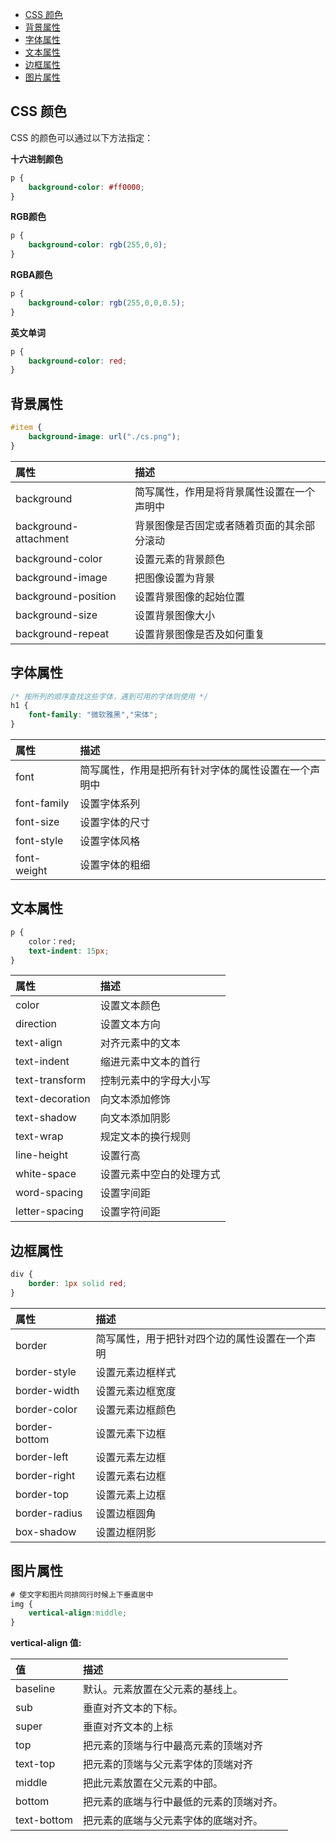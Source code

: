 <!-- TOC -->

- [CSS 颜色](#css-%e9%a2%9c%e8%89%b2)
- [背景属性](#%e8%83%8c%e6%99%af%e5%b1%9e%e6%80%a7)
- [字体属性](#%e5%ad%97%e4%bd%93%e5%b1%9e%e6%80%a7)
- [文本属性](#%e6%96%87%e6%9c%ac%e5%b1%9e%e6%80%a7)
- [边框属性](#%e8%be%b9%e6%a1%86%e5%b1%9e%e6%80%a7)
- [图片属性](#%e5%9b%be%e7%89%87%e5%b1%9e%e6%80%a7)

<!-- /TOC -->

## CSS 颜色

CSS 的颜色可以通过以下方法指定：

**十六进制颜色**

```css
p {
    background-color: #ff0000;
}
```

**RGB颜色**

```css
p {
    background-color: rgb(255,0,0);
}
```

**RGBA颜色**

```css
p {
    background-color: rgb(255,0,0,0.5);
}
```

**英文单词**

```css
p {
    background-color: red;
}
```

## 背景属性

```css
#item {
    background-image: url("./cs.png");
}
```

|属性|描述|
|:---|:---|
|background|	简写属性，作用是将背景属性设置在一个声明中|
|background-attachment|	背景图像是否固定或者随着页面的其余部分滚动|
|background-color|	设置元素的背景颜色|
|background-image|	把图像设置为背景|
|background-position	|设置背景图像的起始位置|
|background-size|设置背景图像大小|
|background-repeat|	设置背景图像是否及如何重复|


## 字体属性

```css
/* 按所列的顺序查找这些字体，遇到可用的字体则使用 */
h1 {
    font-family: "微软雅黑","宋体";
}
```

|属性|描述|
|:---|:---|
|font|	简写属性，作用是把所有针对字体的属性设置在一个声明中|
|font-family|	设置字体系列|
|font-size|	设置字体的尺寸|
|font-style|	设置字体风格|
|font-weight|	设置字体的粗细|

## 文本属性

```css
p {
    color：red;
    text-indent: 15px;
}
```

|属性|描述|
|:---|:---|
|color	|设置文本颜色|
|direction|	设置文本方向|
|text-align|	对齐元素中的文本|
|text-indent|	缩进元素中文本的首行|
|text-transform|	控制元素中的字母大小写|
|text-decoration|	向文本添加修饰|
|text-shadow	|向文本添加阴影|
|text-wrap|	规定文本的换行规则|
|line-height	|设置行高|
|white-space|	设置元素中空白的处理方式|
|word-spacing|	设置字间距|
|letter-spacing|	设置字符间距|

## 边框属性

```css
div {
    border: 1px solid red;
}
```

|属性|描述|
|:---|:---|
|border|	简写属性，用于把针对四个边的属性设置在一个声明|
|border-style|	设置元素边框样式|
|border-width|	设置元素边框宽度|
|border-color|	设置元素边框颜色|
|border-bottom|	设置元素下边框|
|border-left|	设置元素左边框|
|border-right|	设置元素右边框|
|border-top|	设置元素上边框|
|border-radius|设置边框圆角|
|box-shadow|设置边框阴影|

## 图片属性

```css
# 使文字和图片同排同行时候上下垂直居中
img { 
    vertical-align:middle;
}
```

**vertical-align 值:**

|值|描述|
|:---|:---|
|baseline|	默认。元素放置在父元素的基线上。|
|sub|	垂直对齐文本的下标。|
|super|	垂直对齐文本的上标|
|top|	把元素的顶端与行中最高元素的顶端对齐|
|text-top|	把元素的顶端与父元素字体的顶端对齐|
|middle|	把此元素放置在父元素的中部。|
|bottom|	把元素的底端与行中最低的元素的顶端对齐。|
|text-bottom	|把元素的底端与父元素字体的底端对齐。|


